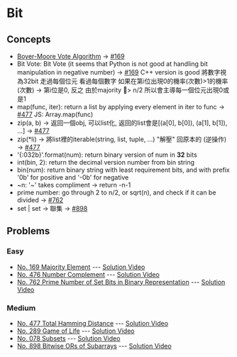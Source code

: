# Bit

## Concepts
* [Boyer-Moore Vote Algorithm](https://zh.wikipedia.org/wiki/Boyer-Moore%E5%AD%97%E7%AC%A6%E4%B8%B2%E6%90%9C%E7%B4%A2%E7%AE%97%E6%B3%95) -> [#169](./169_MajorityElement.py)
* Bit Vote:
Bit Vote (it seems that Python is not good at handling bit manipulation in negative number) -> [#169](./169_MajorityElement.py)
C++ version is good
將數字視為32bit
走過每個位元 看過每個數字 如果在第i位出現0的機率(次數)>1的機率(次數) -> 第i位是0, 反之
由於majority > n/2 所以會主導每一個位元出現0或是1
* map(func, iter): return a list by applying every element in iter to func -> [#477](./477_TotalHammingDistance.py)
    JS: Array.map(func)
* zip(a, b) -> 返回一個obj, 可以list化, 返回的list會是[(a[0], b[0]), (a[1], b[1]), ...] -> [#477](./477_TotalHammingDistance.py)
* zip(*li) -> 將list裡的iterable(string, list, tuple, ...) "解壓" 回原本的 (逆操作) -> [#477](./477_TotalHammingDistance.py)
* '{:032b}'.format(num): return binary version of num in **32** bits
* int(bin, 2): return the decimal version number from bin string
* bin(num): return binary string with least requirement bits, and with prefix '0b' for positive and '-0b' for negative
* ~n: '~' takes compliment -> return -n-1
* prime number: go through 2 to n/2, or sqrt(n), and check if it can be divided -> [#762](./762_PrimeNumSetBits.py)
* set | set -> 聯集 -> [#898](./898_BitwiseORSubarrays.py)
## Problems

### Easy

* [No. 169 Majority Element](./169_MajorityElement.py) --- [Solution Video](https://www.youtube.com/watch?v=LPIvL-jvGdA&list=PLLuMmzMTgVK7t8spH-USywHZLtt2aM5Ue&index=8)
* [No. 476 Number Complement](./476_NumberComplement.py) --- [Solution Video](https://www.youtube.com/watch?v=LPIvL-jvGdA&list=PLLuMmzMTgVK7t8spH-USywHZLtt2aM5Ue&index=6)
* [No. 762 Prime Number of Set Bits in Binary Representation](./762_PrimeNumSetBits.py) --- [Solution Video](https://www.youtube.com/watch?v=LPIvL-jvGdA&list=PLLuMmzMTgVK7t8spH-USywHZLtt2aM5Ue&index=5)

### Medium

* [No. 477 Total Hamming Distance](./477_TotalHammingDistance.py) --- [Solution Video](https://www.youtube.com/watch?v=LPIvL-jvGdA&list=PLLuMmzMTgVK7t8spH-USywHZLtt2aM5Ue&index=7)
* [No. 289 Game of Life](./289_GameOfLife.py) --- [Solution Video](https://www.youtube.com/watch?v=LPIvL-jvGdA&list=PLLuMmzMTgVK7t8spH-USywHZLtt2aM5Ue&index=4)
* [No. 078 Subsets](./078_Subsets.py) --- [Solution Video](https://www.youtube.com/watch?v=CUzm-buvH_8&list=PLLuMmzMTgVK7t8spH-USywHZLtt2aM5Ue&index=2)
* [No. 898 Bitwise ORs of Subarrays](./898_BitwiseORSubarrays.py) --- [Solution Video](./https://www.youtube.com/watch?v=E_0BhmAUVNQ&list=PLLuMmzMTgVK7t8spH-USywHZLtt2aM5Ue&index=3)
